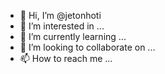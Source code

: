 - 👋 Hi, I’m @jetonhoti
- 👀 I’m interested in ...
- 🌱 I’m currently learning ...
- 💞️ I’m looking to collaborate on ...
- 📫 How to reach me ...

<!---
jetonhoti/jetonhoti is a ✨ special ✨ repository because its `README.md` (this file) appears on your GitHub profile.
You can click the Preview link to take a look at your changes.
--->
